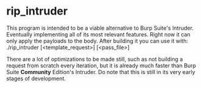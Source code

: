 # rip_intruder

This program is intended to be a viable alternative to Burp Suite's Intruder. Eventually implementing all of its most relevant features. 
Right now it can only apply the payloads to the body. After building it you can use it with:
./rip_intruder [<template_request>] [<pass_file>]

There are a lot of optimizations to be made still, such as not building a request from scratch every iteration, but it is already much faster than
Burp Suite **Community** Edition's Intruder. Do note that this is still in its very early stages of development.
